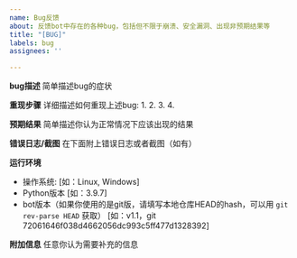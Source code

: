 ```yaml
---
name: Bug反馈
about: 反馈bot中存在的各种bug，包括但不限于崩溃、安全漏洞、出现非预期结果等
title: "[BUG]"
labels: bug
assignees: ''

---
```


**bug描述**
简单描述bug的症状

**重现步骤**
详细描述如何重现上述bug:
1. 
2. 
3. 
4. 

**预期结果**
简单描述你认为正常情况下应该出现的结果

**错误日志/截图**
在下面附上错误日志或者截图（如有）

**运行环境**
 - 操作系统: [如：Linux, Windows]
 - Python版本 [如：3.9.7]
 - bot版本（如果你使用的是git版，请填写本地仓库HEAD的hash，可以用 `git rev-parse HEAD` 获取） [如：v1.1，git 72061646f038d4662056dc993c5ff477d1328392]

**附加信息**
任意你认为需要补充的信息
